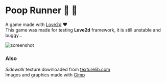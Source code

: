# Poop Runner :poop: :runner:

A game made with [Love2d](https://love2d.org/) :heart:  
This game was made for testing **Love2d** framework, it is still unstable and buggy...

![screenshot](https://i.imgur.com/L19KsfJ.gif)

### Also
*Sidewalk* texture downloaded from [texturelib.com](http://texturelib.com)  
Images and graphics made with [Gimp](http://www.gimp.org/)
